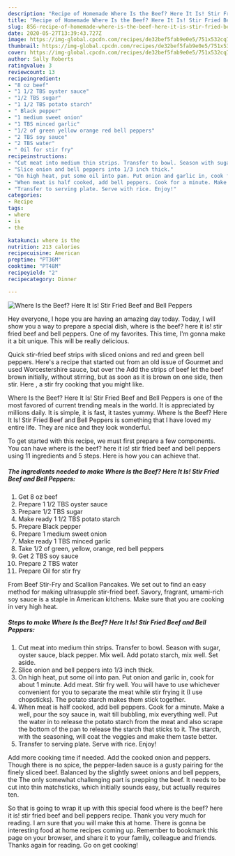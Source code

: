 ```yaml
---
description: "Recipe of Homemade Where Is the Beef? Here It Is! Stir Fried Beef and Bell Peppers"
title: "Recipe of Homemade Where Is the Beef? Here It Is! Stir Fried Beef and Bell Peppers"
slug: 856-recipe-of-homemade-where-is-the-beef-here-it-is-stir-fried-beef-and-bell-peppers
date: 2020-05-27T13:39:43.727Z
image: https://img-global.cpcdn.com/recipes/de32bef5fab9e0e5/751x532cq70/where-is-the-beef-here-it-is-stir-fried-beef-and-bell-peppers-recipe-main-photo.jpg
thumbnail: https://img-global.cpcdn.com/recipes/de32bef5fab9e0e5/751x532cq70/where-is-the-beef-here-it-is-stir-fried-beef-and-bell-peppers-recipe-main-photo.jpg
cover: https://img-global.cpcdn.com/recipes/de32bef5fab9e0e5/751x532cq70/where-is-the-beef-here-it-is-stir-fried-beef-and-bell-peppers-recipe-main-photo.jpg
author: Sally Roberts
ratingvalue: 3
reviewcount: 13
recipeingredient:
- "8 oz beef"
- "1 1/2 TBS oyster sauce"
- "1/2 TBS sugar"
- "1 1/2 TBS potato starch"
- " Black pepper"
- "1 medium sweet onion"
- "1 TBS minced garlic"
- "1/2 of green yellow orange red bell peppers"
- "2 TBS soy sauce"
- "2 TBS water"
- " Oil for stir fry"
recipeinstructions:
- "Cut meat into medium thin strips. Transfer to bowl. Season with sugar, oyster sauce, black pepper. Mix well. Add potato starch, mix well. Set aside."
- "Slice onion and bell peppers into 1/3 inch thick."
- "On high heat, put some oil into pan. Put onion and garlic in, cook for about 1 minute. Add meat. Stir fry well. You will have to use whichever convenient for you to separate the meat while stir frying it (I use chopsticks). The potato starch makes them stick together."
- "When meat is half cooked, add bell peppers. Cook for a minute. Make a well, pour the soy sauce in, wait till bubbling, mix everything well. Put the water in to release the potato starch from the meat and also scrape the bottom of the pan to release the starch that sticks to it. The starch, with the seasoning, will coat the veggies and make them taste better."
- "Transfer to serving plate. Serve with rice. Enjoy!"
categories:
- Recipe
tags:
- where
- is
- the

katakunci: where is the 
nutrition: 213 calories
recipecuisine: American
preptime: "PT36M"
cooktime: "PT48M"
recipeyield: "2"
recipecategory: Dinner

---
```



![Where Is the Beef? Here It Is! Stir Fried Beef and Bell Peppers](https://img-global.cpcdn.com/recipes/de32bef5fab9e0e5/751x532cq70/where-is-the-beef-here-it-is-stir-fried-beef-and-bell-peppers-recipe-main-photo.jpg)

Hey everyone, I hope you are having an amazing day today. Today, I will show you a way to prepare a special dish, where is the beef? here it is! stir fried beef and bell peppers. One of my favorites. This time, I'm gonna make it a bit unique. This will be really delicious.

Quick stir-fried beef strips with sliced onions and red and green bell peppers. Here&#39;s a recipe that started out from an old issue of Gourmet and used Worcestershire sauce, but over the Add the strips of beef let the beef brown initially, without stirring, but as soon as it is brown on one side, then stir. Here , a stir fry cooking that you might like.

Where Is the Beef? Here It Is! Stir Fried Beef and Bell Peppers is one of the most favored of current trending meals in the world. It is appreciated by millions daily. It is simple, it is fast, it tastes yummy. Where Is the Beef? Here It Is! Stir Fried Beef and Bell Peppers is something that I have loved my entire life. They are nice and they look wonderful.


To get started with this recipe, we must first prepare a few components. You can have where is the beef? here it is! stir fried beef and bell peppers using 11 ingredients and 5 steps. Here is how you can achieve that.

<!--inarticleads1-->

##### The ingredients needed to make Where Is the Beef? Here It Is! Stir Fried Beef and Bell Peppers:

1. Get 8 oz beef
1. Prepare 1 1/2 TBS oyster sauce
1. Prepare 1/2 TBS sugar
1. Make ready 1 1/2 TBS potato starch
1. Prepare  Black pepper
1. Prepare 1 medium sweet onion
1. Make ready 1 TBS minced garlic
1. Take 1/2 of green, yellow, orange, red bell peppers
1. Get 2 TBS soy sauce
1. Prepare 2 TBS water
1. Prepare  Oil for stir fry


From Beef Stir-Fry and Scallion Pancakes. We set out to find an easy method for making ultrasupple stir-fried beef. Savory, fragrant, umami-rich soy sauce is a staple in American kitchens. Make sure that you are cooking in very high heat. 

<!--inarticleads2-->

##### Steps to make Where Is the Beef? Here It Is! Stir Fried Beef and Bell Peppers:

1. Cut meat into medium thin strips. Transfer to bowl. Season with sugar, oyster sauce, black pepper. Mix well. Add potato starch, mix well. Set aside.
1. Slice onion and bell peppers into 1/3 inch thick.
1. On high heat, put some oil into pan. Put onion and garlic in, cook for about 1 minute. Add meat. Stir fry well. You will have to use whichever convenient for you to separate the meat while stir frying it (I use chopsticks). The potato starch makes them stick together.
1. When meat is half cooked, add bell peppers. Cook for a minute. Make a well, pour the soy sauce in, wait till bubbling, mix everything well. Put the water in to release the potato starch from the meat and also scrape the bottom of the pan to release the starch that sticks to it. The starch, with the seasoning, will coat the veggies and make them taste better.
1. Transfer to serving plate. Serve with rice. Enjoy!


Add more cooking time if needed. Add the cooked onion and peppers. Though there is no spice, the pepper-laden sauce is a gusty pairing for the finely sliced beef. Balanced by the slightly sweet onions and bell peppers, the The only somewhat challenging part is prepping the beef. It needs to be cut into thin matchsticks, which initially sounds easy, but actually requires ten. 

So that is going to wrap it up with this special food where is the beef? here it is! stir fried beef and bell peppers recipe. Thank you very much for reading. I am sure that you will make this at home. There is gonna be interesting food at home recipes coming up. Remember to bookmark this page on your browser, and share it to your family, colleague and friends. Thanks again for reading. Go on get cooking!
